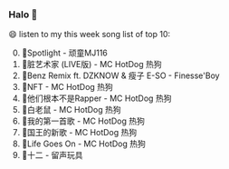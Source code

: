 

### Halo 👋

😄 listen to my this week song list of top 10:

0. 🌈Spotlight - 顽童MJ116
1. 🌈脏艺术家 (LIVE版) - MC HotDog 热狗
2. 🌈Benz Remix ft. DZKNOW & 瘦子 E-SO - Finesse'Boy
3. 🌈NFT - MC HotDog 热狗
4. 🌈他们根本不是Rapper - MC HotDog 热狗
5. 🌈白老鼠 - MC HotDog 热狗
6. 🌈我的第一首歌 - MC HotDog 热狗
7. 🌈国王的新歌 - MC HotDog 热狗
8. 🌈Life Goes On - MC HotDog 热狗
9. 🌈十二 - 留声玩具

